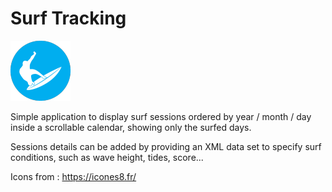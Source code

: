 # Surf Tracking

![surftracking](https://github.com/DjThunder/surf-tracking/blob/master/app/src/main/res/mipmap/ic_launcher.png)

Simple application to display surf sessions ordered by year / month / day inside a scrollable calendar, showing only the surfed days.

Sessions details can be added by providing an XML data set to specify surf conditions, such as wave height, tides, score...

Icons from : https://icones8.fr/
